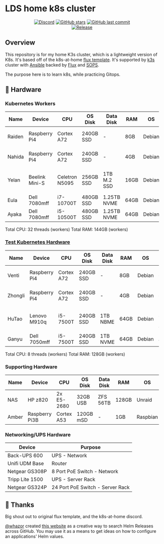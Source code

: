 # LDS home k8s cluster

<div align="center">

[![Discord](https://img.shields.io/discord/673534664354430999?color=7289da&label=DISCORD&style=for-the-badge&logo=discord)](https://discord.gg/k8s-at-home 'k8s at home Discord Community')
[![GitHub stars](https://img.shields.io/github/stars/lildrunkensmurf/k3s-home-cluster?color=green&style=for-the-badge)](https://github.com/lildrunkensmurf/k3s-home-cluster/stargazers 'This repo star count')
[![GitHub last commit](https://img.shields.io/github/last-commit/lildrunkensmurf/k3s-home-cluster?color=purple&style=for-the-badge)](https://github.com/LilDrunkenSmurf/k3s-home-cluster/commits/main 'Commit History')\
[![Release](https://img.shields.io/github/v/release/lildrunkensmurf/k3s-home-cluster?style=for-the-badge)](https://github.com/lildrunkensmurf/k3s-home-cluster/releases 'Repo releases')

</div>

## Overview

This repository is for my home K3s cluster, which is a lightweight version of K8s. It's based off of the k8s-at-home [flux template](https://github.com/onedr0p/flux-cluster-template).
It's supported by [k3s](https://k3s.io) cluster with [Ansible](https://www.ansible.com) backed by [Flux](https://toolkit.fluxcd.io/) and [SOPS](https://toolkit.fluxcd.io/guides/mozilla-sops/).

The purpose here is to learn k8s, while practicing Gitops.

## 🔧 Hardware

### Kubernetes Workers

| Name   | Device         | CPU            | OS Disk   | Data Disk   | RAM  | OS       | Purpose                    |
|--------|----------------|----------------|-----------|-------------|------|----------|----------------------------|
| Raiden | Raspberry Pi4  | Cortex A72     | 240GB SSD | -           | 8GB  | Debian   | k8s control-plane          |
| Nahida | Raspberry Pi4  | Cortex A72     | 240GB SSD | -           | 4GB  | Debian   | k8s control-plane          |
| Yelan  | Beelink Mini-S | Celetron N5095 | 256GB SSD | 1TB M.2 SSD | 16GB | Debian   | k8s control-plane + worker |
| Eula   | Dell 7080mff   | i7-10700T      | 480GB SSD | 1.25TB NVME | 64GB | Debian   | k8s Worker                 |
| Ayaka  | Dell 7080mff   | i5-10500T      | 480GB SSD | 1.25TB NVME | 64GB | Debian   | k8s Worker                 |

Total CPU: 32 threads (workers)
Total RAM: 144GB (workers)

### [Test Kubernetes Hardware](https://github.com/LilDrunkenSmurf/home-ops)

| Name    | Device        | CPU        | OS Disk   | Data Disk | RAM  | OS       | Purpose                    |
|---------|---------------|------------|-----------|-----------|------|----------|----------------------------|
| Venti   | Raspberry Pi4 | Cortex A72 | 240GB SSD | -         | 8GB  | Debian   | k8s control-plane          |
| Zhongli | Raspberry Pi4 | Cortex A72 | 240GB SSD | -         | 4GB  | Debian   | k8s control-plane          |
| HuTao   | Lenovo M910q  | i5-7500T   | 240GB SSD | 1TB NBME  | 64GB | Debian   | k8s control-plane + worker |
| Ganyu   | Dell 7050mff  | i5-7500T   | 240GB SSD | 1TB NVME  | 64GB | Debian   | k8s Worker                 |

Total CPU: 8 threads (workers)
Total RAM: 128GB (workers)

### Supporting Hardware

| Name  | Device         | CPU        | OS Disk   | Data Disk | RAM   | OS       | Purpose             |
|-------|----------------|------------|-----------|-----------|-------|----------|---------------------|
| NAS   | HP z820        | 2x E5-2680 | 32GB USB  | ZFS 56TB  | 128GB | Unraid   | NAS/NFS/Backup      |
| Amber | Raspberry Pi3B | Cortex A53 | 120GB mSD | -         | 1GB   | Raspbian | DNS/VPN/MeshCentral |

### Networking/UPS Hardware

| Device          | Purpose                          |
|-----------------|----------------------------------|
| Back-UPS 600    | UPS - Network                    |
| Unifi UDM Base  | Router                           |
| Netgear GS308P  | 8 Port PoE Switch - Network      |
| Tripp Lite 1500 | UPS - Server Rack                |
| Netgear GS324P  | 24 Port PoE Switch - Server Rack |

## 🤝 Thanks

Big shout out to original flux template, and the k8s-at-home discord.

[@whazor](https://github.com/whazor) created [this website](https://nanne.dev/k8s-at-home-search/) as a creative way to search Helm Releases across GitHub. You may use it as a means to get ideas on how to configure an applications' Helm values.
